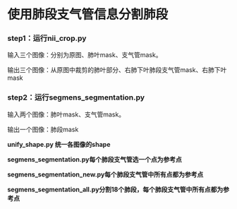 # 使用肺段支气管信息分割肺段
### step1：运行nii_crop.py
输入三个图像：分别为原图、肺叶mask、支气管mask。

输出三个图像：从原图中裁剪的肺叶部分、右肺下叶肺段支气管mask、右肺下叶mask
### step2：运行segmens_segmentation.py
输入两个图像：肺叶mask、支气管mask。

输出一个图像：肺段mask

**unify_shape.py 统一各图像的shape**

**segmens_segmentation.py每个肺段支气管选一个点为参考点**

**segmens_segmentation_new.py每个肺段支气管中所有点都为参考点**

**segmens_segmentation_all.py分割18个肺段，每个肺段支气管中所有点都为参考点**